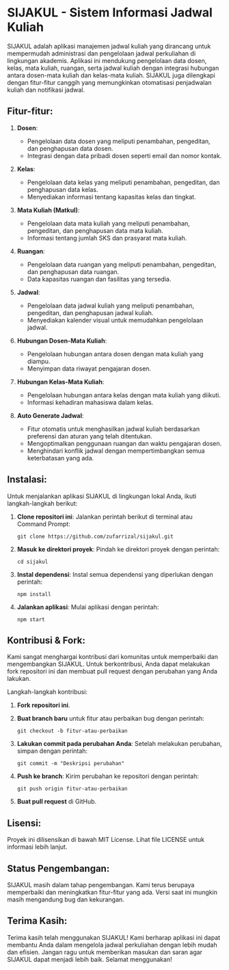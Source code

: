 # SIJAKUL - Sistem Informasi Jadwal Kuliah

SIJAKUL adalah aplikasi manajemen jadwal kuliah yang dirancang untuk mempermudah administrasi dan pengelolaan jadwal perkuliahan di lingkungan akademis. Aplikasi ini mendukung pengelolaan data dosen, kelas, mata kuliah, ruangan, serta jadwal kuliah dengan integrasi hubungan antara dosen-mata kuliah dan kelas-mata kuliah. SIJAKUL juga dilengkapi dengan fitur-fitur canggih yang memungkinkan otomatisasi penjadwalan kuliah dan notifikasi jadwal.

## Fitur-fitur:

1. **Dosen**:
   - Pengelolaan data dosen yang meliputi penambahan, pengeditan, dan penghapusan data dosen.
   - Integrasi dengan data pribadi dosen seperti email dan nomor kontak.

2. **Kelas**:
   - Pengelolaan data kelas yang meliputi penambahan, pengeditan, dan penghapusan data kelas.
   - Menyediakan informasi tentang kapasitas kelas dan tingkat.

3. **Mata Kuliah (Matkul)**:
   - Pengelolaan data mata kuliah yang meliputi penambahan, pengeditan, dan penghapusan data mata kuliah.
   - Informasi tentang jumlah SKS dan prasyarat mata kuliah.

4. **Ruangan**:
   - Pengelolaan data ruangan yang meliputi penambahan, pengeditan, dan penghapusan data ruangan.
   - Data kapasitas ruangan dan fasilitas yang tersedia.

5. **Jadwal**:
   - Pengelolaan data jadwal kuliah yang meliputi penambahan, pengeditan, dan penghapusan jadwal kuliah.
   - Menyediakan kalender visual untuk memudahkan pengelolaan jadwal.

6. **Hubungan Dosen-Mata Kuliah**:
   - Pengelolaan hubungan antara dosen dengan mata kuliah yang diampu.
   - Menyimpan data riwayat pengajaran dosen.

7. **Hubungan Kelas-Mata Kuliah**:
   - Pengelolaan hubungan antara kelas dengan mata kuliah yang diikuti.
   - Informasi kehadiran mahasiswa dalam kelas.

8. **Auto Generate Jadwal**:
   - Fitur otomatis untuk menghasilkan jadwal kuliah berdasarkan preferensi dan aturan yang telah ditentukan.
   - Mengoptimalkan penggunaan ruangan dan waktu pengajaran dosen.
   - Menghindari konflik jadwal dengan mempertimbangkan semua keterbatasan yang ada.

## Instalasi:

Untuk menjalankan aplikasi SIJAKUL di lingkungan lokal Anda, ikuti langkah-langkah berikut:

1. **Clone repositori ini**:
   Jalankan perintah berikut di terminal atau Command Prompt:
   ```
   git clone https://github.com/zufarrizal/sijakul.git
   ```

2. **Masuk ke direktori proyek**:
   Pindah ke direktori proyek dengan perintah:
   ```
   cd sijakul
   ```

3. **Instal dependensi**:
   Instal semua dependensi yang diperlukan dengan perintah:
   ```
   npm install
   ```

4. **Jalankan aplikasi**:
   Mulai aplikasi dengan perintah:
   ```
   npm start
   ```

## Kontribusi & Fork:

Kami sangat menghargai kontribusi dari komunitas untuk memperbaiki dan mengembangkan SIJAKUL. Untuk berkontribusi, Anda dapat melakukan fork repositori ini dan membuat pull request dengan perubahan yang Anda lakukan.

Langkah-langkah kontribusi:

1. **Fork repositori ini**.
2. **Buat branch baru** untuk fitur atau perbaikan bug dengan perintah:
   ```
   git checkout -b fitur-atau-perbaikan
   ```

3. **Lakukan commit pada perubahan Anda**:
   Setelah melakukan perubahan, simpan dengan perintah:
   ```
   git commit -m "Deskripsi perubahan"
   ```

4. **Push ke branch**:
   Kirim perubahan ke repositori dengan perintah:
   ```
   git push origin fitur-atau-perbaikan
   ```

5. **Buat pull request** di GitHub.

## Lisensi:

Proyek ini dilisensikan di bawah MIT License. Lihat file LICENSE untuk informasi lebih lanjut.

## Status Pengembangan:

SIJAKUL masih dalam tahap pengembangan. Kami terus berupaya memperbaiki dan meningkatkan fitur-fitur yang ada. Versi saat ini mungkin masih mengandung bug dan kekurangan.

## Terima Kasih:

Terima kasih telah menggunakan SIJAKUL! Kami berharap aplikasi ini dapat membantu Anda dalam mengelola jadwal perkuliahan dengan lebih mudah dan efisien. Jangan ragu untuk memberikan masukan dan saran agar SIJAKUL dapat menjadi lebih baik. Selamat menggunakan!